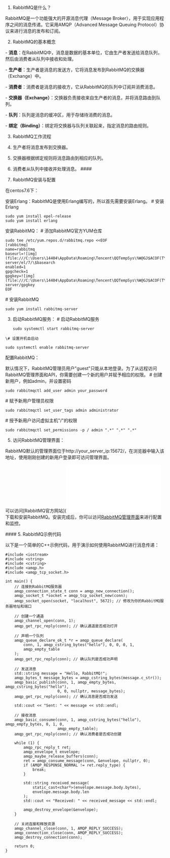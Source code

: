 1. RabbitMQ是什么？

RabbitMQ是一个功能强大的开源消息代理（Message Broker），用于实现应用程序之间的消息传递。它采用AMQP（Advanced Message Queuing Protocol）协议来进行消息的发布和订阅。

2. RabbitMQ的基本概念

\- **消息**：在RabbitMQ中，消息是数据的基本单位，它由生产者发送给消息队列，然后由消费者从队列中接收和处理。

\- **生产者**：生产者是消息的发送方，它将消息发布到RabbitMQ的交换器（Exchange）中。

\- **消费者**：消费者是消息的接收方，它从RabbitMQ的队列中订阅并消费消息。

\- **交换器（Exchange）**：交换器负责接收来自生产者的消息，并将消息路由到队列。

\- **队列**：队列是消息的缓冲区，用于存储待消费的消息。

\- **绑定（Binding）**：绑定将交换器与队列关联起来，指定消息的路由规则。

3. RabbitMQ工作流程

1. 生产者将消息发布到交换器。

2. 交换器根据绑定规则将消息路由到相应的队列。

3. 消费者从队列中接收并处理消息。
   \#### 

4.  RabbitMQ安装与配置

   在centos7.6下：

   安装Erlang：RabbitMQ是使用Erlang编写的，所以首先需要安装Erlang。
   \# 安装Erlang

   ```
   sudo yum install epel-release
   sudo yum install erlang
   ```

   安装RabbitMQ：
   \# 添加RabbitMQ官方YUM仓库

   ```
   sudo tee /etc/yum.repos.d/rabbitmq.repo <<EOF
   [rabbitmq]
   name=rabbitmq
   baseurl=![img](file:///C:\Users\14404\AppData\Roaming\Tencent\QQTempSys\%W@GJ$ACOF(TYDYECOKVDYB.png)https://packagecloud.io/rabbitmq/rabbitmq-server/el/7/\$basearch
   enabled=1
   gpgcheck=1
   gpgkey=![img](file:///C:\Users\14404\AppData\Roaming\Tencent\QQTempSys\%W@GJ$ACOF(TYDYECOKVDYB.png)https://packagecloud.io/rabbitmq/rabbitmq-server/gpgkey
   EOF
   ```

   \# 安装RabbitMQ

   ```
   sudo yum install rabbitmq-server
   ```

   3. 启动RabbitMQ服务：
      \# 启动RabbitMQ服务

      ```
      sudo systemctl start rabbitmq-server
      ```

    \# 设置开机自启动

   ```
   sudo systemctl enable rabbitmq-server
   
   ```

   配置RabbitMQ：

   默认情况下，RabbitMQ管理员用户"guest"只能从本地登录。为了从远程访问RabbitMQ管理界面和API，你需要创建一个新的用户并赋予相应的权限。
   \# 创建新用户，例如admin，并设置密码

   ```
   sudo rabbitmqctl add_user admin your_password
   ```

   \# 赋予新用户管理员权限

   ```
   sudo rabbitmqctl set_user_tags admin administrator
   ```

   \# 授予新用户访问虚拟主机"/"的权限

   ```
   sudo rabbitmqctl set_permissions -p / admin ".*" ".*" ".*"
   ```

   5. 访问RabbitMQ管理界面：


   RabbitMQ默认的管理界面位于http://your_server_ip:15672/，在浏览器中输入该地址，使用刚刚创建的新用户登录即可访问管理界面。

可以访问[RabbitMQ官方网站](![img](file:///C:\Users\14404\AppData\Roaming\Tencent\QQTempSys\%W@GJ$ACOF(TYDYECOKVDYB.png)https://www.rabbitmq.com/download.html)下载和安装RabbitMQ。安装完成后，你可以访问[RabbitMQ管理界面](http://localhost:15672)来进行配置和监控。

\#### 5. RabbitMQ示例代码

以下是一个简单的C++示例代码，用于演示如何使用RabbitMQ进行消息传递：

```
#include <iostream>
#include <string>
#include <cstring>
#include <amqp.h>
#include <amqp_tcp_socket.h>

int main() {
    // 连接到RabbitMQ服务器
    amqp_connection_state_t conn = amqp_new_connection();
    amqp_socket_t *socket = amqp_tcp_socket_new(conn);
    amqp_socket_open(socket, "localhost", 5672); // 修改为你的RabbitMQ服务器地址和端口

    // 创建一个通道
    amqp_channel_open(conn, 1);
    amqp_get_rpc_reply(conn); // 确认通道是否成功打开

    // 声明一个队列
    amqp_queue_declare_ok_t *r = amqp_queue_declare(
        conn, 1, amqp_cstring_bytes("hello"), 0, 0, 0, 1,
        amqp_empty_table
    );
    amqp_get_rpc_reply(conn); // 确认队列是否成功声明

    // 发送消息
    std::string message = "Hello, RabbitMQ!";
    amqp_bytes_t message_bytes = amqp_cstring_bytes(message.c_str());
    amqp_basic_publish(conn, 1, amqp_empty_bytes, amqp_cstring_bytes("hello"),
                       0, 0, nullptr, message_bytes);
    amqp_get_rpc_reply(conn); // 确认消息是否成功发送

    std::cout << "Sent: " << message << std::endl;

    // 接收消息
    amqp_basic_consume(conn, 1, amqp_cstring_bytes("hello"), amqp_empty_bytes, 0, 1, 0,
                       amqp_empty_table);
    amqp_get_rpc_reply(conn); // 确认消费者是否成功创建

    while (1) {
        amqp_rpc_reply_t ret;
        amqp_envelope_t envelope;
        amqp_maybe_release_buffers(conn);
        ret = amqp_consume_message(conn, &envelope, nullptr, 0);
        if (AMQP_RESPONSE_NORMAL != ret.reply_type) {
            break;
        }

        std::string received_message(
            static_cast<char*>(envelope.message.body.bytes),
            envelope.message.body.len
        );
        std::cout << "Received: " << received_message << std::endl;

        amqp_destroy_envelope(&envelope);
    }

    // 关闭连接和释放资源
    amqp_channel_close(conn, 1, AMQP_REPLY_SUCCESS);
    amqp_connection_close(conn, AMQP_REPLY_SUCCESS);
    amqp_destroy_connection(conn);

    return 0;
}

```

